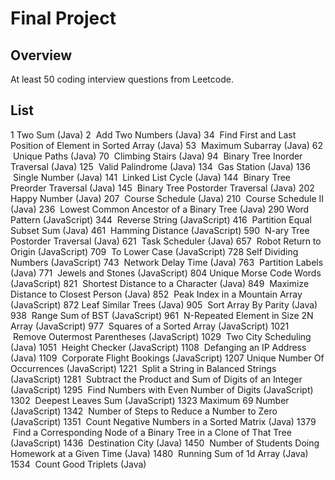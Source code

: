 # Final Project

## Overview

At least 50 coding interview questions from Leetcode.

## List

1 Two Sum (Java)
2  Add Two Numbers (Java)
34  Find First and Last Position of Element in Sorted Array (Java)
53  Maximum Subarray (Java)
62  Unique Paths (Java)
70  Climbing Stairs (Java)
94  Binary Tree Inorder Traversal (Java)
125  Valid Palindrome (Java)
134  Gas Station (Java)
136  Single Number (Java)
141  Linked List Cycle (Java)
144  Binary Tree Preorder Traversal (Java)
145  Binary Tree Postorder Traversal (Java)
202 Happy Number (Java)
207  Course Schedule (Java)
210  Course Schedule II (Java)
236  Lowest Common Ancestor of a Binary Tree (Java)
290 Word Pattern (JavaScript)
344  Reverse String (JavaScript)
416  Partition Equal Subset Sum (Java)
461  Hamming Distance (JavaScript)
590  N-ary Tree Postorder Traversal (Java)
621  Task Scheduler (Java)
657  Robot Return to Origin (JavaScript)
709  To Lower Case (JavaScript)
728 Self Dividing Numbers (JavaScript)
743  Network Delay Time (Java)
763  Partition Labels (Java)
771  Jewels and Stones (JavaScript)
804 Unique Morse Code Words (JavaScript)
821  Shortest Distance to a Character (Java)
849  Maximize Distance to Closest Person (Java)
852  Peak Index in a Mountain Array (JavaScript)
872 Leaf Similar Trees (Java)
905  Sort Array By Parity (Java)
938  Range Sum of BST (JavaScript)
961  N-Repeated Element in Size 2N Array (JavaScript)
977  Squares of a Sorted Array (JavaScript)
1021  Remove Outermost Parentheses (JavaScript)
1029  Two City Scheduling (Java)
1051  Height Checker (JavaScript)
1108  Defanging an IP Address (Java)
1109  Corporate Flight Bookings (JavaScript)
1207 Unique Number Of Occurrences (JavaScript)
1221  Split a String in Balanced Strings (JavaScript)
1281  Subtract the Product and Sum of Digits of an Integer (JavaScript)
1295  Find Numbers with Even Number of Digits (JavaScript)
1302  Deepest Leaves Sum (JavaScript)
1323 Maximum 69 Number (JavaScript)
1342  Number of Steps to Reduce a Number to Zero (JavaScript)
1351  Count Negative Numbers in a Sorted Matrix (Java)
1379  Find a Corresponding Node of a Binary Tree in a Clone of That Tree (JavaScript)
1436  Destination City (Java)
1450  Number of Students Doing Homework at a Given Time (Java)
1480  Running Sum of 1d Array (Java)
1534  Count Good Triplets (Java)

